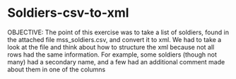 # Soldiers-csv-to-xml

OBJECTIVE:
The point of this exercise was to take a list of soldiers, found
in the attached file mss_soldiers.csv, and convert it to xml. We had
to take a look at the file and think about how to structure the xml
because not all rows had the same information. For example, some soldiers
(though not many) had a secondary name, and a few had an additional
comment made about them in one of the columns
